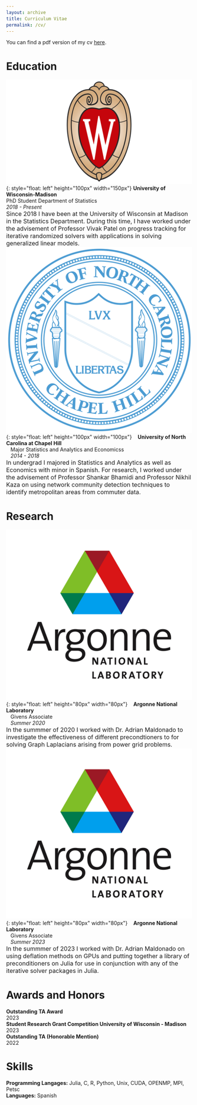 ```yaml
---
layout: archive 
title: Curriculum Vitae 
permalink: /cv/
---
```

You can find a pdf version of my cv [here](https://nathanielpritchard.github.io/files/Pritchard_cv.pdf).
# Education

![University of Wisconsin Madison](../images/University-of-Wisconsin-Symbol.png){: style="float: left" height="100px" width="150px"} 
**University of Wisconsin-Madison**<br>
PhD Student Department of Statistics<br>
*2018 - Present*<br>
<font size = "3">  Since 2018 I have been at the University of Wisconsin at Madison in the Statistics Department. During this time, I have worked under the advisement of Professor Vivak Patel on progress tracking for iterative randomized solvers with applications in solving generalized linear models.</font>
<br>
![University of North Carolina at Chapel Hill](../images/University_of_North_Carolina_at_Chapel_Hill_seal.svg.png){: style="float: left" height="100px" width="100px"} 
&nbsp;&nbsp;&nbsp;**University of North Carolina at Chapel Hill**<br>
&nbsp;&nbsp;&nbsp;Major Statistics and Analytics and Economicss<br>
&nbsp;&nbsp;&nbsp;*2014 - 2018*<br>
<font size = "3"> In undergrad I majored in Statistics and Analytics as well as Economics with minor in Spanish. For research, I  worked under the advisement of Professor Shankar Bhamidi and Professor Nikhil Kaza on using network community detection techniques to identify metropolitan areas from commuter data.</font>
<br>
# Research
![Argonne National Laboratory](../images/argonne-logo.jpeg){: style="float: left" height="80px" width="80px"} 
&nbsp;&nbsp;&nbsp;**Argonne National Laboratory**<br>
&nbsp;&nbsp;&nbsp;Givens Associate<br>
&nbsp;&nbsp;&nbsp;*Summer 2020*<br>
<font size = "3">  In the summmer of 2020 I worked with Dr. Adrian Maldonado to investigate the effectiveness of different precondtioners to for solving Graph Laplacians arising from power grid problems. </font>
<br>
![Argonne National Laboratory](../images/argonne-logo.jpeg){: style="float: left" height="80px" width="80px"} 
&nbsp;&nbsp;&nbsp;**Argonne National Laboratory**<br>
&nbsp;&nbsp;&nbsp;Givens Associate<br>
&nbsp;&nbsp;&nbsp;*Summer 2023*<br>
<font size = "3">  In the summmer of 2023 I worked with Dr. Adrian Maldonado on using deflation methods on GPUs and putting together a library of preconditioners on Julia for use in conjunction with any of the iterative solver packages in Julia. </font>
<br>
# Awards and Honors

**Outstanding TA Award**<br>
2023<br>
**Student Research Grant Competition University of Wisconsin - Madison**<br>
2023<br>
**Outstanding TA (Honorable Mention)**<br>
2022<br>
# Skills 
**Programming Langages:** Julia, C, R, Python, Unix, CUDA, OPENMP, MPI, Petsc<br>
**Languages:** Spanish<br>

